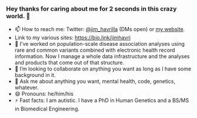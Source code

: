 ### Hey thanks for caring about me for 2 seconds in this crazy world. 👋
- 📫 How to reach me: Twitter: [@jim_havrilla](https://twitter.com/jim_havrilla) (DMs open) or [my website](https://jimhavrilla.github.io).
- Link to my various sites: https://bio.link/jimhavri
- 🔭 I've worked on population-scale disease association analyses using rare and common variants combined with electronic health record information.  Now I manage a whole data infrastructure and the analyses and products that come out of that structure.
- 👯 I’m looking to collaborate on anything you want as long as I have some background in it.
- 💬 Ask me about anything you want, mental health, code, genetics, whatever.
- 😄 Pronouns: he/him/his
- ⚡ Fast facts: I am autistic. I have a PhD in Human Genetics and a BS/MS in Biomedical Engineering.

<!--
**jimhavrilla/jimhavrilla** is a ✨ _special_ ✨ repository because its `README.md` (this file) appears on your GitHub profile.
-->

